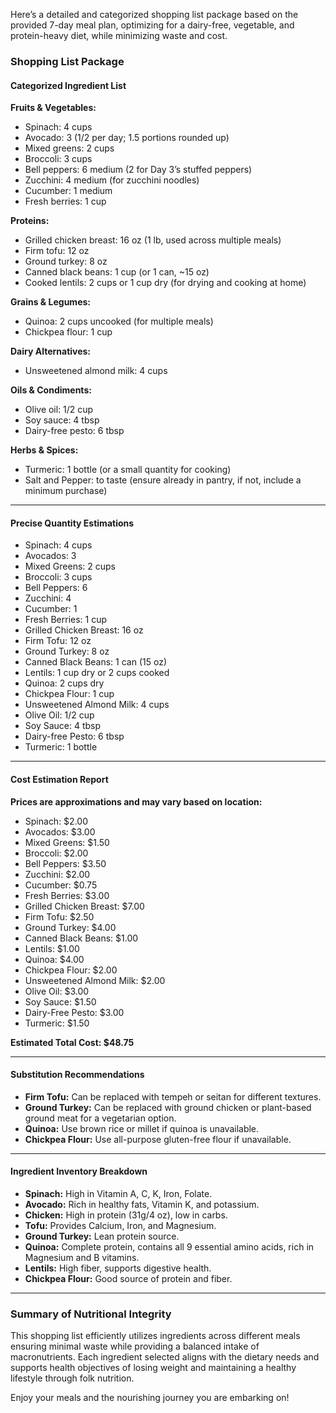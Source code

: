 Here’s a detailed and categorized shopping list package based on the provided 7-day meal plan, optimizing for a dairy-free, vegetable, and protein-heavy diet, while minimizing waste and cost.

### Shopping List Package

#### **Categorized Ingredient List**

**Fruits & Vegetables:**
- Spinach: 4 cups  
- Avocado: 3 (1/2 per day; 1.5 portions rounded up)
- Mixed greens: 2 cups  
- Broccoli: 3 cups  
- Bell peppers: 6 medium (2 for Day 3’s stuffed peppers)  
- Zucchini: 4 medium (for zucchini noodles)  
- Cucumber: 1 medium  
- Fresh berries: 1 cup  

**Proteins:**
- Grilled chicken breast: 16 oz (1 lb, used across multiple meals)
- Firm tofu: 12 oz  
- Ground turkey: 8 oz  
- Canned black beans: 1 cup (or 1 can, ~15 oz)  
- Cooked lentils: 2 cups or 1 cup dry (for drying and cooking at home) 

**Grains & Legumes:**
- Quinoa: 2 cups uncooked (for multiple meals)
- Chickpea flour: 1 cup  

**Dairy Alternatives:**
- Unsweetened almond milk: 4 cups  
 
**Oils & Condiments:**
- Olive oil: 1/2 cup  
- Soy sauce: 4 tbsp  
- Dairy-free pesto: 6 tbsp 

**Herbs & Spices:**
- Turmeric: 1 bottle (or a small quantity for cooking)  
- Salt and Pepper: to taste (ensure already in pantry, if not, include a minimum purchase)

---

#### **Precise Quantity Estimations**
- Spinach: 4 cups
- Avocados: 3
- Mixed Greens: 2 cups
- Broccoli: 3 cups
- Bell Peppers: 6
- Zucchini: 4
- Cucumber: 1
- Fresh Berries: 1 cup
- Grilled Chicken Breast: 16 oz
- Firm Tofu: 12 oz
- Ground Turkey: 8 oz
- Canned Black Beans: 1 can (15 oz)
- Lentils: 1 cup dry or 2 cups cooked
- Quinoa: 2 cups dry  
- Chickpea Flour: 1 cup  
- Unsweetened Almond Milk: 4 cups  
- Olive Oil: 1/2 cup
- Soy Sauce: 4 tbsp  
- Dairy-free Pesto: 6 tbsp  
- Turmeric: 1 bottle 

---

#### **Cost Estimation Report**  
**Prices are approximations and may vary based on location:**
- Spinach: $2.00
- Avocados: $3.00
- Mixed Greens: $1.50
- Broccoli: $2.00
- Bell Peppers: $3.50
- Zucchini: $2.00
- Cucumber: $0.75
- Fresh Berries: $3.00
- Grilled Chicken Breast: $7.00
- Firm Tofu: $2.50
- Ground Turkey: $4.00
- Canned Black Beans: $1.00
- Lentils: $1.00
- Quinoa: $4.00
- Chickpea Flour: $2.00
- Unsweetened Almond Milk: $2.00
- Olive Oil: $3.00
- Soy Sauce: $1.50
- Dairy-Free Pesto: $3.00
- Turmeric: $1.50

**Estimated Total Cost: $48.75**

---

#### **Substitution Recommendations**
- **Firm Tofu:** Can be replaced with tempeh or seitan for different textures.
- **Ground Turkey:** Can be replaced with ground chicken or plant-based ground meat for a vegetarian option.
- **Quinoa:** Use brown rice or millet if quinoa is unavailable.
- **Chickpea Flour:** Use all-purpose gluten-free flour if unavailable.

---

#### **Ingredient Inventory Breakdown**
- **Spinach:** High in Vitamin A, C, K, Iron, Folate.
- **Avocado:** Rich in healthy fats, Vitamin K, and potassium.
- **Chicken:** High in protein (31g/4 oz), low in carbs.
- **Tofu:** Provides Calcium, Iron, and Magnesium.
- **Ground Turkey:** Lean protein source.
- **Quinoa:** Complete protein, contains all 9 essential amino acids, rich in Magnesium and B vitamins.
- **Lentils:** High fiber, supports digestive health.
- **Chickpea Flour:** Good source of protein and fiber.

---

### Summary of Nutritional Integrity
This shopping list efficiently utilizes ingredients across different meals ensuring minimal waste while providing a balanced intake of macronutrients. Each ingredient selected aligns with the dietary needs and supports health objectives of losing weight and maintaining a healthy lifestyle through folk nutrition.

Enjoy your meals and the nourishing journey you are embarking on!
